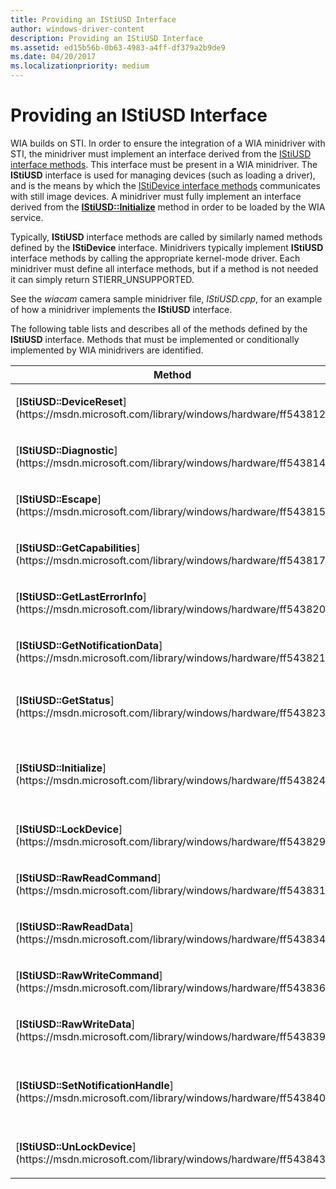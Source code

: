 ```yaml
---
title: Providing an IStiUSD Interface
author: windows-driver-content
description: Providing an IStiUSD Interface
ms.assetid: ed15b56b-0b63-4983-a4ff-df379a2b9de9
ms.date: 04/20/2017
ms.localizationpriority: medium
---
```


# Providing an IStiUSD Interface





WIA builds on STI. In order to ensure the integration of a WIA minidriver with STI, the minidriver must implement an interface derived from the [IStiUSD interface methods](https://msdn.microsoft.com/library/windows/hardware/ff543827). This interface must be present in a WIA minidriver. The **IStiUSD** interface is used for managing devices (such as loading a driver), and is the means by which the [IStiDevice interface methods](https://msdn.microsoft.com/library/windows/hardware/ff543755) communicates with still image devices. A minidriver must fully implement an interface derived from the [**IStiUSD::Initialize**](https://msdn.microsoft.com/library/windows/hardware/ff543824) method in order to be loaded by the WIA service.

Typically, **IStiUSD** interface methods are called by similarly named methods defined by the **IStiDevice** interface. Minidrivers typically implement **IStiUSD** interface methods by calling the appropriate kernel-mode driver. Each minidriver must define all interface methods, but if a method is not needed it can simply return STIERR\_UNSUPPORTED.

See the *wiacam* camera sample minidriver file, *IStiUSD.cpp*, for an example of how a minidriver implements the **IStiUSD** interface.

The following table lists and describes all of the methods defined by the **IStiUSD** interface. Methods that must be implemented or conditionally implemented by WIA minidrivers are identified.

<table>
<colgroup>
<col width="50%" />
<col width="50%" />
</colgroup>
<thead>
<tr class="header">
<th>Method</th>
<th>Description</th>
</tr>
</thead>
<tbody>
<tr class="odd">
<td><p>[<strong>IStiUSD::DeviceReset</strong>](https://msdn.microsoft.com/library/windows/hardware/ff543812)</p></td>
<td><p>Resets a still image device to a known initialized state.</p></td>
</tr>
<tr class="even">
<td><p>[<strong>IStiUSD::Diagnostic</strong>](https://msdn.microsoft.com/library/windows/hardware/ff543814)</p></td>
<td><p>Runs diagnostic tests on a still image device. A WIA minidriver must implement this method.</p></td>
</tr>
<tr class="odd">
<td><p>[<strong>IStiUSD::Escape</strong>](https://msdn.microsoft.com/library/windows/hardware/ff543815)</p></td>
<td><p>Performs a vendor-specific I/O operation on a still image device.</p></td>
</tr>
<tr class="even">
<td><p>[<strong>IStiUSD::GetCapabilities</strong>](https://msdn.microsoft.com/library/windows/hardware/ff543817)</p></td>
<td><p>Returns a still image device's capabilities.</p></td>
</tr>
<tr class="odd">
<td><p>[<strong>IStiUSD::GetLastErrorInfo</strong>](https://msdn.microsoft.com/library/windows/hardware/ff543820)</p></td>
<td><p>Returns information about the last known error associated with a still image device.</p></td>
</tr>
<tr class="even">
<td><p>[<strong>IStiUSD::GetNotificationData</strong>](https://msdn.microsoft.com/library/windows/hardware/ff543821)</p></td>
<td><p>Returns a description of the most recent event that occurred on a still image device.</p></td>
</tr>
<tr class="odd">
<td><p>[<strong>IStiUSD::GetStatus</strong>](https://msdn.microsoft.com/library/windows/hardware/ff543823)</p></td>
<td><p>Returns the status of a still image device. A WIA minidriver must implement this method if its device has objects, such as buttons, that can generate events.</p></td>
</tr>
<tr class="even">
<td><p>[<strong>IStiUSD::Initialize</strong>](https://msdn.microsoft.com/library/windows/hardware/ff543824)</p></td>
<td><p>Initializes an instance of the COM object that defines the [IStiUSD interface](https://msdn.microsoft.com/library/windows/hardware/ff543827). A WIA minidriver must implement this method.</p></td>
</tr>
<tr class="odd">
<td><p>[<strong>IStiUSD::LockDevice</strong>](https://msdn.microsoft.com/library/windows/hardware/ff543829)</p></td>
<td><p>Locks a device for exclusive use by the caller. A WIA minidriver must implement this method.</p></td>
</tr>
<tr class="even">
<td><p>[<strong>IStiUSD::RawReadCommand</strong>](https://msdn.microsoft.com/library/windows/hardware/ff543831)</p></td>
<td><p>Reads command information from a still image device.</p></td>
</tr>
<tr class="odd">
<td><p>[<strong>IStiUSD::RawReadData</strong>](https://msdn.microsoft.com/library/windows/hardware/ff543834)</p></td>
<td><p>Reads data from a still image device.</p></td>
</tr>
<tr class="even">
<td><p>[<strong>IStiUSD::RawWriteCommand</strong>](https://msdn.microsoft.com/library/windows/hardware/ff543836)</p></td>
<td><p>Writes command information to a still image device.</p></td>
</tr>
<tr class="odd">
<td><p>[<strong>IStiUSD::RawWriteData</strong>](https://msdn.microsoft.com/library/windows/hardware/ff543839)</p></td>
<td><p>Writes data to a still image device.</p></td>
</tr>
<tr class="even">
<td><p>[<strong>IStiUSD::SetNotificationHandle</strong>](https://msdn.microsoft.com/library/windows/hardware/ff543840)</p></td>
<td><p>Specifies an event handle that the minidriver should use to inform the caller of device events. A WIA minidriver must implement this method if its device has objects, such as buttons, that can generate events.</p></td>
</tr>
<tr class="odd">
<td><p>[<strong>IStiUSD::UnLockDevice</strong>](https://msdn.microsoft.com/library/windows/hardware/ff543843)</p></td>
<td><p>Closes the device port. A WIA minidriver must implement this method.</p></td>
</tr>
</tbody>
</table>

 

 

 




